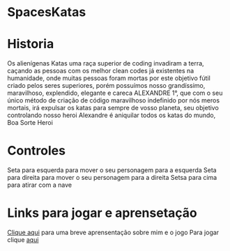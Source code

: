 # SpacesKatas

# Historia
 Os alienígenas Katas uma raça superior de coding invadiram a terra, caçando as pessoas com os melhor clean codes já existentes na humanidade, onde muitas pessoas foram mortas por este objetivo fútil criado pelos seres superiores, porém possuímos nosso grandíssimo, maravilhoso, explendido, elegante e careca ALEXANDRE 1°, que com o seu único método de criação de código maravilhoso indefinido por nós meros mortais, irá expulsar os katas para sempre de vosso planeta, seu objetivo controlando nosso heroi Alexandre é aniquilar todos os katas do mundo, Boa Sorte Heroi

# Controles
 Seta para esquerda para mover o seu personagem para a esquerda
Seta para direita para mover o seu personagem para a direita
Setsa para cima para atirar com a nave

# Links para jogar e aprensetação
 [Clique aqui](https://docs.google.com/presentation/d/1sKwHYO3K7jVDiTCDIS99PXnVx_eDpBWoR5aBL7pZ_eg/edit?usp=sharing) para uma breve aprensentação sobre mim e o jogo
Para jogar clique [aqui](https://rozyar.github.io/KatasInvasion/)  
